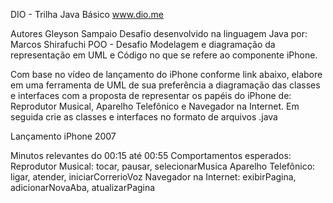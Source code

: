  DIO - Trilha Java Básico
www.dio.me

Autores
Gleyson Sampaio
Desafio desenvolvido na linguagem Java por:
Marcos Shirafuchi
POO - Desafio
Modelagem e diagramação da representação em UML e Código no que se refere ao componente iPhone.

Com base no vídeo de lançamento do iPhone conforme link abaixo, elabore em uma ferramenta de UML de sua preferência a diagramação das classes e interfaces com a proposta de representar os papéis do iPhone de: Reprodutor Musical, Aparelho Telefônico e Navegador na Internet. Em seguida crie as classes e interfaces no formato de arquivos .java

Lançamento iPhone 2007

Minutos relevantes do 00:15 até 00:55
Comportamentos esperados:
Reprodutor Musical: tocar, pausar, selecionarMusica
Aparelho Telefônico: ligar, atender, iniciarCorrerioVoz
Navegador na Internet: exibirPagina, adicionarNovaAba, atualizarPagina
